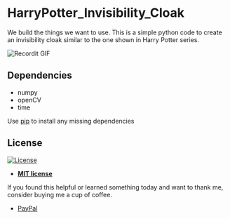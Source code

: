 # HarryPotter_Invisibility_Cloak

We build the things we want to use. This is a simple python code to create an invisibility cloak similar to the one shown in Harry Potter series.

![Recordit GIF](sample.gif)

## Dependencies

* numpy
* openCV
* time

Use [pip](https://pypi.python.org/pypi/pip) to install any missing dependencies


## License

[![License](http://img.shields.io/:license-mit-blue.svg?style=flat-square)](http://badges.mit-license.org)

- **[MIT license](http://opensource.org/licenses/mit-license.php)**

If you found this helpful or learned something today and want to thank me, consider buying me a cup of coffee.
- [PayPal](https://paypal.me/ashishkrishan1995/2)
